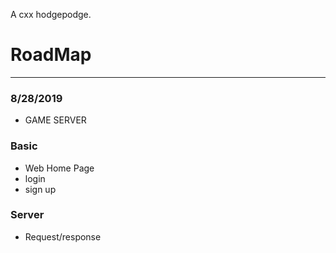 A cxx hodgepodge.

# RoadMap

---
### 8/28/2019  
* GAME SERVER

### Basic
* Web Home Page
* login
* sign up

### Server
* Request/response
